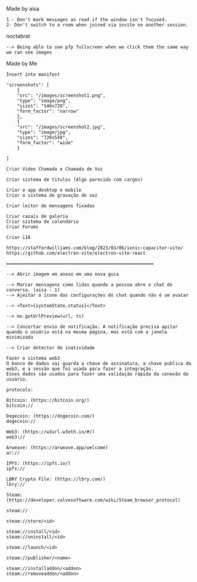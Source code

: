 Made by aisa

    1 - Don't mark messages as read if the window isn't focused.
    2- Don't switch to a room when joined via invite on another session.

noctabrat

    --> Being able to see pfp fullscreen when we click them the same way we can see images

Made by Me

    Insert into manifest

    "screenshots": [
        {
        "src": "/images/screenshot1.png",
        "type": "image/png",
        "sizes": "540x720",
        "form_factor": "narrow"
        },
        {
        "src": "/images/screenshot2.jpg",
        "type": "image/jpg",
        "sizes": "720x540",
        "form_factor": "wide"
        }

    ]

    Criar Video Chamada e Chamada de Voz

    Criar sistema de titulos (Algo parecido com cargos)

    Criar o app desktop e mobile
    Criar o sistema de gravação de voz

    Criar leitor de mensagens fixadas

    Criar canais de galeria
    Criar sistema de calendário
    Criar Forums

    Criar i18

    https://staffordwilliams.com/blog/2023/03/06/ionic-capacitor-vite/
    https://github.com/electron-vite/electron-vite-react

    =======================================================

    --> Abrir imagem em anexo em uma nova guia

    --> Marcar mensagens como lidas quando a pessoa abre o chat de conversa. (aisa - 1)
    --> Ajeitar o ícone das configurações do chat quando não é um avatar

    --> <Text>{systemState.status}</Text>

    --> mx.getUrlPreview(url, ts)

    --> Concertar envio de notificação. A notificação precisa apitar quando o usuário está na mesma página, mas está com a janela minimizada

    --> Criar detector de inatividade

    Fazer o sistema web3
    O banco de dados vai guarda a chave de assinatura, a chave publica da web3, e a sessão que foi usada para fazer a integração.
    Esses dados são usados para fazer uma validação rápida da conexão do usuário.

    protocols:

    Bitcoin: (https://bitcoin.org/)
    bitcoin://

    Dogecoin: (https://dogecoin.com/)
    dogecoin://

    Web3: (https://w3url.w3eth.io/#/)
    web3://

    Arweave: (https://arweave.app/welcome)
    ar://

    IPFS: (https://ipfs.io/)
    ipfs://

    LBRY Crypto File: (https://lbry.com/)
    lbry://

    Steam: (https://developer.valvesoftware.com/wiki/Steam_browser_protocol)

    steam://

    steam://store/<id>

    steam://install/<id>
    steam://uninstall/<id>

    steam://launch/<id>

    steam://publisher/<name>

    steam://installaddon/<addon>
    steam://removeaddon/<addon>
